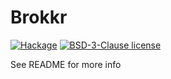 # Brokkr

[![Hackage](https://img.shields.io/hackage/v/Brokkr.svg?logo=haskell)](https://hackage.haskell.org/package/Brokkr)
[![BSD-3-Clause license](https://img.shields.io/badge/license-BSD--3--Clause-blue.svg)](LICENSE)

See README for more info
